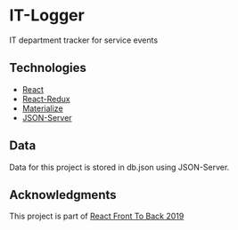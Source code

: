 # IT-Logger

IT department tracker for service events

## Technologies

- [React](https://reactjs.org/)
- [React-Redux](https://react-redux.js.org/)
- [Materialize](https://materializecss.com/)
- [JSON-Server](https://github.com/typicode/json-server)

## Data

Data for this project is stored in db.json using JSON-Server.

## Acknowledgments

This project is part of [React Front To Back 2019](https://www.udemy.com/course/modern-react-front-to-back/)
